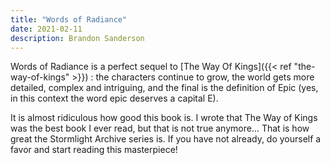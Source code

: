 ```yaml
---
title: "Words of Radiance"
date: 2021-02-11
description: Brandon Sanderson
---
```


Words of Radiance is a perfect sequel to [The Way Of Kings]({{< ref "the-way-of-kings" >}}) : the characters continue to grow, the world gets more detailed, complex and intriguing, and the final is the definition of Epic (yes, in this context the word epic deserves a capital E).

It is almost ridiculous how good this book is. I wrote that The Way of Kings was the best book I ever read, but that is not true anymore... That is how great the Stormlight Archive series is. If you have not already, do yourself a favor and start reading this masterpiece!
